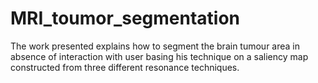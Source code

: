 # MRI_toumor_segmentation
The work presented explains how to segment the brain tumour area in absence
of interaction with user basing his technique on a saliency map constructed from
three different resonance techniques.
